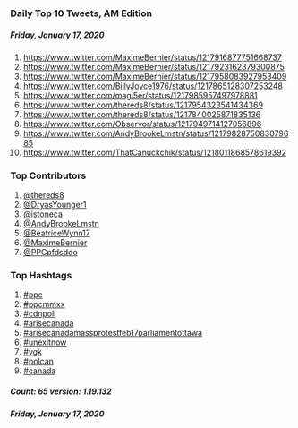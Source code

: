 ### Daily Top 10 Tweets, AM Edition
##### Friday, January 17, 2020
 1) https://www.twitter.com/MaximeBernier/status/1217916877751668737
 2) https://www.twitter.com/MaximeBernier/status/1217923162379300875
 3) https://www.twitter.com/MaximeBernier/status/1217958083927953409
 4) https://www.twitter.com/BillyJoyce1976/status/1217865128307253248
 5) https://www.twitter.com/magi5er/status/1217985957497978881
 6) https://www.twitter.com/thereds8/status/1217954323541434369
 7) https://www.twitter.com/thereds8/status/1217840025871835136
 8) https://www.twitter.com/Observor/status/1217949714127056896
 9) https://www.twitter.com/AndyBrookeLmstn/status/1217982875083079685
10) https://www.twitter.com/ThatCanuckchik/status/1218011868578619392

### Top Contributors
  1) [@thereds8](https://www.twitter.com/thereds8)
  2) [@DryasYounger1](https://www.twitter.com/DryasYounger1)
  3) [@istoneca](https://www.twitter.com/istoneca)
  4) [@AndyBrookeLmstn](https://www.twitter.com/AndyBrookeLmstn)
  5) [@BeatriceWynn17](https://www.twitter.com/BeatriceWynn17)
  6) [@MaximeBernier](https://www.twitter.com/MaximeBernier)
  7) [@PPCpfdsddo](https://www.twitter.com/PPCpfdsddo)


### Top Hashtags

  1) [#ppc](https://www.twitter.com/hashtag/ppc)
  2) [#ppcmmxx](https://www.twitter.com/hashtag/ppcmmxx)
  3) [#cdnpoli](https://www.twitter.com/hashtag/cdnpoli)
  4) [#arisecanada](https://www.twitter.com/hashtag/arisecanada)
  5) [#arisecanadamassprotestfeb17parliamentottawa](https://www.twitter.com/hashtag/arisecanadamassprotestfeb17parliamentottawa)
  6) [#unexitnow](https://www.twitter.com/hashtag/unexitnow)
  7) [#ygk](https://www.twitter.com/hashtag/ygk)
  8) [#polcan](https://www.twitter.com/hashtag/polcan)
  9) [#canada](https://www.twitter.com/hashtag/canada)

##### Count: 65	version: 1.19.132
##### Friday, January 17, 2020

